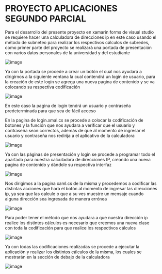 # PROYECTO APLICACIONES SEGUNDO PARCIAL

Para el desarrollo del presente proyecto en xamarin forms de visual studio se requiere hacer una calculadora de direcciones ip en este caso usando el método de subneteo para realizar los respectivos cálculos de subredes, como primer parte del proyecto se realizará una portada de presentación con varios datos personales de la universidad y del estudiante 

 ![image](https://github.com/bryan2255/PROYECTO_APLICACIONES/assets/133244305/73cb9971-4e04-48fc-a534-f4dd6daa10b9)

 
Ya con la portada se procede a crear un botón el cual nos ayudará a dirigirnos a la siguiente ventana la cual contendrá un login de usuario, para la creación de este login se agrega una nueva pagina de contenido y se va colocando su respectiva codificación 

![image](https://github.com/bryan2255/PROYECTO_APLICACIONES/assets/133244305/2d11c9bf-8e72-4cc6-a6a8-b91add1a5703)

 

En este caso la pagina de login tendrá un usuario y contraseña predeterminada para que sea de fácil acceso 
 
En la pagina de login.xmal.cs se procede a colocar la codificación de botones y la función que nos ayudara a verificar que el usuario y contraseña sean correctos, además de que al momento de ingresar el usuario y contraseña nos redirija a el aplicativo de la calculadora 

![image](https://github.com/bryan2255/PROYECTO_APLICACIONES/assets/133244305/99fd7c74-8f97-458b-9877-027d46e0a8b4)

 
Ya con las páginas de presentación y login se procede a programar todo el apartado para nuestra calculadora de direcciones IP, creando una nueva pagina de contenido y dándole su respectiva interfaz

 ![image](https://github.com/bryan2255/PROYECTO_APLICACIONES/assets/133244305/66e28121-d9de-42eb-9710-4e38e5189c8f)

 
Nos dirigimos a la pagina xaml.cs de la misma y procedemos a codificar las distintas acciones que hará el botón al momento de ingresar las direcciones ip, ya sea que las calcule o que a su ves muestre un mensaje cuando alguna dirección sea ingresada de manera errónea 

 ![image](https://github.com/bryan2255/PROYECTO_APLICACIONES/assets/133244305/b95d71ce-76ac-4fca-ba09-ebb22021c36a)

Para poder tener el método que nos ayudara a que nuestra dirección ip realice los distintos cálculos es necesario que creemos una nueva clase con toda la codificación para que realice los respectivos cálculos 

![image](https://github.com/bryan2255/PROYECTO_APLICACIONES/assets/133244305/aa2d1ca9-4ed3-4890-b088-53e5c885b986)

 
Ya con todas las codificaciones realizadas se procede a ejecutar la aplicación y realizar los distintos cálculos de la misma, los cuales se mostrarán en la sección de debajo de la calculadora

![image](https://github.com/bryan2255/PROYECTO_APLICACIONES/assets/133244305/8fbbe552-a4df-4cc5-9519-7a27e9aed1f2)

 

